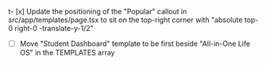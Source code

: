 t- [x] Update the positioning of the "Popular" callout in src/app/templates/page.tsx to sit on the top-right corner with "absolute top-0 right-0 -translate-y-1/2"
- [ ] Move "Student Dashboard" template to be first beside "All-in-One Life OS" in the TEMPLATES array